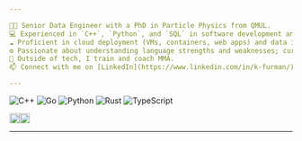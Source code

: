 ```yaml
---

👨‍🔬 Senior Data Engineer with a PhD in Particle Physics from QMUL.  
💻 Experienced in `C++`, `Python`, and `SQL` in software development and data science environments.  
☁️ Proficient in cloud deployment (VMs, containers, web apps) and data infrastructure on `Azure` and `AWS`, orchestration through `Apache Airflow`, and data management with `Snowflake`.  
⚙️ Passionate about understanding language strengths and weaknesses; currently exploring `Go`, `Rust`, and `TypeScript`.  
🥊 Outside of tech, I train and coach MMA.  
📫 Connect with me on [LinkedIn](https://www.linkedin.com/in/k-furman/).

---
```


![C++](https://img.shields.io/badge/C++-00599C?style=flat&logo=cplusplus&logoColor=white)
![Go](https://img.shields.io/badge/Go-00ADD8?style=flat&logo=go&logoColor=white)
![Python](https://img.shields.io/badge/Python-3776AB?style=flat&logo=python&logoColor=white)
![Rust](https://img.shields.io/badge/Rust-000000?style=flat&logo=rust&logoColor=white)
![TypeScript](https://img.shields.io/badge/TypeScript-3178C6?style=flat&logo=typescript&logoColor=white)

<!--
![Swift](https://img.shields.io/badge/Swift-F05138?logo=swift&logoColor=white)
![Zig](https://img.shields.io/badge/Zig-F7A41D?style=flat&logo=zig&logoColor=white)
![FastAPI](https://img.shields.io/badge/FastAPI-005571?style=flat&logo=fastapi&logoColor=white)
![Next.js](https://img.shields.io/badge/Next.js-000000?style=flat&logo=nextdotjs&logoColor=white)
![Flask](https://img.shields.io/badge/Flask-000000?style=flat&logo=flask&logoColor=white)
![Node.js](https://img.shields.io/badge/Node.js-339933?style=flat&logo=node.js&logoColor=white)
![React](https://img.shields.io/badge/React-61DAFB?style=flat&logo=react&logoColor=white)
![Tailwind CSS](https://img.shields.io/badge/Tailwind%20CSS-06B6D4?style=flat&logo=tailwindcss&logoColor=white)
![Tauri](https://img.shields.io/badge/Tauri-FF6C37?style=flat&logo=tauri&logoColor=white)
![Vite](https://img.shields.io/badge/Vite-646CFF?style=flat&logo=vite&logoColor=white)
<img src="https://a11ybadges.com/badge?logo=zeromq" height="18">
-->

<img src="https://a11ybadges.com/badge?logo=amazonaws" height="18"><img src="https://a11ybadges.com/badge?logo=microsoftazure" height="18">

---
